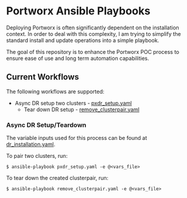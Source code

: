 # Portworx Ansible Playbooks

Deploying Portworx is often significantly dependent on the installation context.
In order to deal with this complexity, I am trying to simplify the standard install
and update operations into a simple playbook.

The goal of this repository is to enhance the Portworx POC process to ensure
ease of use and long term automation capabilities.

## Current Workflows

The following workflows are supported:

* Async DR setup two clusters - [pxdr_setup.yaml](./pxdr_setup.yaml)
    * Tear down DR setup - [remove_clusterpair.yaml](./remove_clusterpair.yaml)


### Async DR Setup/Teardown

The variable inputs used for this process can be found at [dr_installation.yaml](./sample_inputs/dr_installation.yaml).

To pair two clusters, run:

```console
$ ansible-playbook pxdr_setup.yaml -e @<vars_file>
```

To tear down the created clusterpair, run:

```console
$ ansible-playbook remove_clusterpair.yaml -e @<vars_file>
```